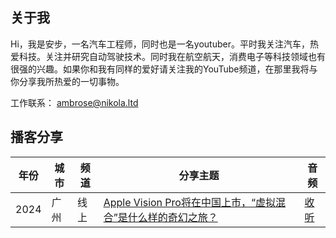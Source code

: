 ## 关于我
Hi，我是安步，一名汽车工程师，同时也是一名youtuber。平时我关注汽车，热爱科技。关注并研究自动驾驶技术。同时我在航空航天，消费电子等科技领域也有很强的兴趣。如果你和我有同样的爱好请关注我的YouTube频道，在那里我将与你分享我所热爱的一切事物。

工作联系： ambrose@nikola.ltd

<!-- ## 出版物
| 标题       |类型        |出版社   |链接        |
| ----------- |----------- |----------- |----------- |
|[深入理解 Istio — 云原生服务网格进阶实战](https://www.nikola.ltd/post/2021-08-26-istio-handbook/)|实体书籍|电子工业出版社|[购买链接](https://item.jd.com/13200745.html)|
|[Distributed Tracing with Jaeger, Kubernetes, and Istio](https://www.nikola.ltd/post/2021-09-08-distributed-tracing-with-jaeger-kubernetes-and-istio/)|在线教程|[曼宁出版社（美）](https://www.manning.com/)|[30% 折扣](https://www.manning.com/liveprojectseries/distributed-tracing-ser)|
|[云原生数据中心网络](https://nikola.ltd/post/2021-08-27-cloud-native-data-center)|翻译书籍|中国电力出版社|[购买链接](https://item.jd.com/12929975.html)|
|[Istio 运维实战](https://istio-operation-bible.aeraki.net)|电子书籍||[在线阅读](https://istio-operation-bible.aeraki.net)| -->


## 播客分享
|年份          |城市        |频道         | 分享主题    |音频        |
| ----------- |----------- |----------- |----------- |----------- |
|2024|广州|线上|[Apple Vision Pro将在中国上市，“虚拟混合”是什么样的奇幻之旅？](https://xima.tv/1_BH0fGD?_sonic=0)|[收听](https://xima.tv/1_BH0fGD?_sonic=0)|


